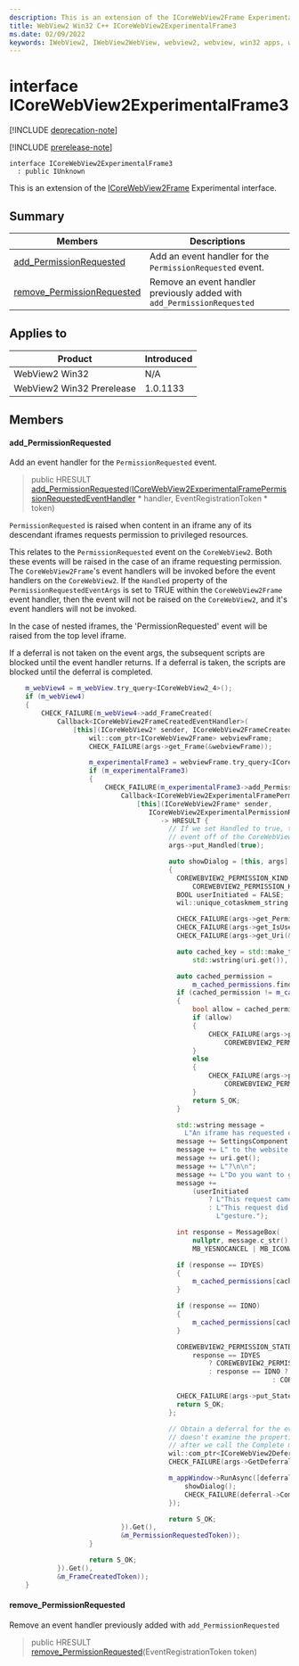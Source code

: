 ```yaml
---
description: This is an extension of the ICoreWebView2Frame Experimental interface.
title: WebView2 Win32 C++ ICoreWebView2ExperimentalFrame3
ms.date: 02/09/2022
keywords: IWebView2, IWebView2WebView, webview2, webview, win32 apps, win32, edge, ICoreWebView2, ICoreWebView2Controller, browser control, edge html, ICoreWebView2ExperimentalFrame3
---
```


# interface ICoreWebView2ExperimentalFrame3

[!INCLUDE [deprecation-note](../includes/deprecation-note.md)]

[!INCLUDE [prerelease-note](../includes/prerelease-note.md)]

```
interface ICoreWebView2ExperimentalFrame3
  : public IUnknown
```

This is an extension of the [ICoreWebView2Frame](icorewebview2frame.md) Experimental interface.

## Summary

 Members                        | Descriptions
--------------------------------|---------------------------------------------
[add_PermissionRequested](#add_permissionrequested) | Add an event handler for the `PermissionRequested` event.
[remove_PermissionRequested](#remove_permissionrequested) | Remove an event handler previously added with `add_PermissionRequested`

## Applies to

Product                         | Introduced
--------------------------------|---------------------------------------------
WebView2 Win32            |    N/A
WebView2 Win32 Prerelease |    1.0.1133

## Members

#### add_PermissionRequested

Add an event handler for the `PermissionRequested` event.

> public HRESULT [add_PermissionRequested](#add_permissionrequested)([ICoreWebView2ExperimentalFramePermissionRequestedEventHandler](icorewebview2experimentalframepermissionrequestedeventhandler.md) * handler, EventRegistrationToken * token)

`PermissionRequested` is raised when content in an iframe any of its descendant iframes requests permission to privileged resources.

This relates to the `PermissionRequested` event on the `CoreWebView2`. Both these events will be raised in the case of an iframe requesting permission. The `CoreWebView2Frame`'s event handlers will be invoked before the event handlers on the `CoreWebView2`. If the `Handled` property of the `PermissionRequestedEventArgs` is set to TRUE within the `CoreWebView2Frame` event handler, then the event will not be raised on the `CoreWebView2`, and it's event handlers will not be invoked.

In the case of nested iframes, the 'PermissionRequested' event will be raised from the top level iframe.

If a deferral is not taken on the event args, the subsequent scripts are blocked until the event handler returns. If a deferral is taken, the scripts are blocked until the deferral is completed.

```cpp
    m_webView4 = m_webView.try_query<ICoreWebView2_4>();
    if (m_webView4)
    {
        CHECK_FAILURE(m_webView4->add_FrameCreated(
            Callback<ICoreWebView2FrameCreatedEventHandler>(
                [this](ICoreWebView2* sender, ICoreWebView2FrameCreatedEventArgs* args) -> HRESULT {
                    wil::com_ptr<ICoreWebView2Frame> webviewFrame;
                    CHECK_FAILURE(args->get_Frame(&webviewFrame));

                    m_experimentalFrame3 = webviewFrame.try_query<ICoreWebView2ExperimentalFrame3>();
                    if (m_experimentalFrame3)
                    {
                        CHECK_FAILURE(m_experimentalFrame3->add_PermissionRequested(
                            Callback<ICoreWebView2ExperimentalFramePermissionRequestedEventHandler>(
                                [this](ICoreWebView2Frame* sender,
                                   ICoreWebView2ExperimentalPermissionRequestedEventArgs* args)
                                      -> HRESULT {
                                        // If we set Handled to true, then we will not fire the PermissionRequested
                                        // event off of the CoreWebView2.
                                        args->put_Handled(true);

                                        auto showDialog = [this, args]
                                        {
                                          COREWEBVIEW2_PERMISSION_KIND kind =
                                              COREWEBVIEW2_PERMISSION_KIND_UNKNOWN_PERMISSION;
                                          BOOL userInitiated = FALSE;
                                          wil::unique_cotaskmem_string uri;

                                          CHECK_FAILURE(args->get_PermissionKind(&kind));
                                          CHECK_FAILURE(args->get_IsUserInitiated(&userInitiated));
                                          CHECK_FAILURE(args->get_Uri(&uri));

                                          auto cached_key = std::make_tuple(
                                              std::wstring(uri.get()), kind, userInitiated);

                                          auto cached_permission =
                                              m_cached_permissions.find(cached_key);
                                          if (cached_permission != m_cached_permissions.end())
                                          {
                                              bool allow = cached_permission->second;
                                              if (allow)
                                              {
                                                  CHECK_FAILURE(args->put_State(
                                                      COREWEBVIEW2_PERMISSION_STATE_ALLOW));
                                              }
                                              else
                                              {
                                                  CHECK_FAILURE(args->put_State(
                                                      COREWEBVIEW2_PERMISSION_STATE_DENY));
                                              }
                                              return S_OK;
                                          }

                                          std::wstring message =
                                            L"An iframe has requested device permission for ";
                                          message += SettingsComponent::NameOfPermissionKind(kind);
                                          message += L" to the website at ";
                                          message += uri.get();
                                          message += L"?\n\n";
                                          message += L"Do you want to grant permission?\n";
                                          message +=
                                              (userInitiated
                                                  ? L"This request came from a user gesture."
                                                  : L"This request did not come from a user "
                                                    L"gesture.");

                                          int response = MessageBox(
                                              nullptr, message.c_str(), L"Permission Request",
                                              MB_YESNOCANCEL | MB_ICONWARNING);

                                          if (response == IDYES)
                                          {
                                              m_cached_permissions[cached_key] = true;
                                          }

                                          if (response == IDNO)
                                          {
                                              m_cached_permissions[cached_key] = false;
                                          }

                                          COREWEBVIEW2_PERMISSION_STATE state =
                                              response == IDYES
                                                  ? COREWEBVIEW2_PERMISSION_STATE_ALLOW
                                                  : response == IDNO ? COREWEBVIEW2_PERMISSION_STATE_DENY
                                                                  : COREWEBVIEW2_PERMISSION_STATE_DEFAULT;

                                          CHECK_FAILURE(args->put_State(state));
                                          return S_OK;
                                        };

                                        // Obtain a deferral for the event so that the CoreWebView2
                                        // doesn't examine the properties we set on the event args until
                                        // after we call the Complete method asynchronously later.
                                        wil::com_ptr<ICoreWebView2Deferral> deferral;
                                        CHECK_FAILURE(args->GetDeferral(&deferral));

                                        m_appWindow->RunAsync([deferral, showDialog]() {
                                            showDialog();
                                            CHECK_FAILURE(deferral->Complete());
                                        });

                                        return S_OK;
                            }).Get(),
                            &m_PermissionRequestedToken));
                    }

                    return S_OK;
            }).Get(),
            &m_FrameCreatedToken));
    }
```

#### remove_PermissionRequested

Remove an event handler previously added with `add_PermissionRequested`

> public HRESULT [remove_PermissionRequested](#remove_permissionrequested)(EventRegistrationToken token)

